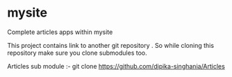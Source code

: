 # mysite
Complete articles apps within mysite

This project contains link to another git repository . So while cloning this repository make sure you clone submodules too.

Articles sub module :- git clone https://github.com/dipika-singhania/Articles

